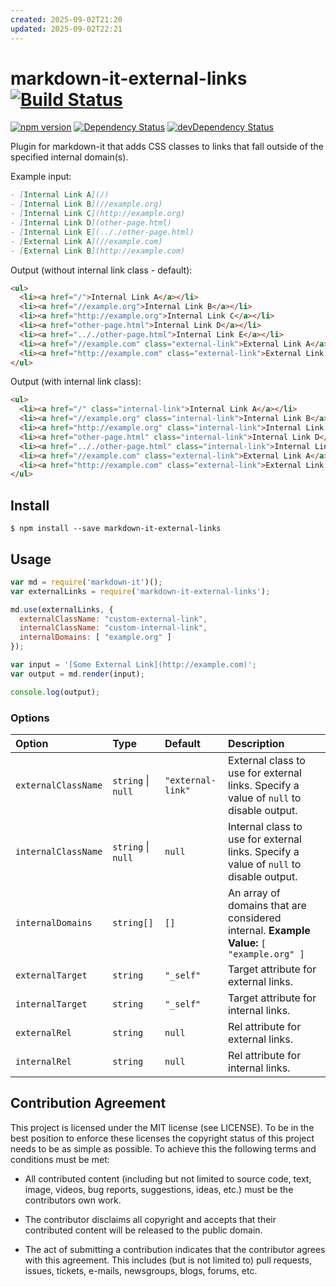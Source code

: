 ```yaml
---
created: 2025-09-02T21:20
updated: 2025-09-02T22:21
---
```

# markdown-it-external-links [![Build Status](https://travis-ci.org/rotorz/markdown-it-external-links.svg?branch=master)](https://travis-ci.org/rotorz/markdown-it-external-links) 

[![npm version](https://badge.fury.io/js/markdown-it-external-links.svg)](https://badge.fury.io/js/markdown-it-external-links)
[![Dependency Status](https://david-dm.org/rotorz/markdown-it-external-links.svg)](https://david-dm.org/rotorz/markdown-it-external-links)
[![devDependency Status](https://david-dm.org/rotorz/markdown-it-external-links/dev-status.svg)](https://david-dm.org/rotorz/markdown-it-external-links#info=devDependencies)

Plugin for markdown-it that adds CSS classes to links that fall outside of the specified
internal domain(s).


Example input:
```markdown
- [Internal Link A](/)
- [Internal Link B](//example.org)
- [Internal Link C](http://example.org)
- [Internal Link D](other-page.html)
- [Internal Link E](.././other-page.html)
- [External Link A](//example.com)
- [External Link B](http://example.com)
```

Output (without internal link class - default):
```html
<ul>
  <li><a href="/">Internal Link A</a></li>
  <li><a href="//example.org">Internal Link B</a></li>
  <li><a href="http://example.org">Internal Link C</a></li>
  <li><a href="other-page.html">Internal Link D</a></li>
  <li><a href=".././other-page.html">Internal Link E</a></li>
  <li><a href="//example.com" class="external-link">External Link A</a></li>
  <li><a href="http://example.com" class="external-link">External Link B</a></li>
</ul>
```

Output (with internal link class):
```html
<ul>
  <li><a href="/" class="internal-link">Internal Link A</a></li>
  <li><a href="//example.org" class="internal-link">Internal Link B</a></li>
  <li><a href="http://example.org" class="internal-link">Internal Link C</a></li>
  <li><a href="other-page.html" class="internal-link">Internal Link D</a></li>
  <li><a href=".././other-page.html" class="internal-link">Internal Link E</a></li>
  <li><a href="//example.com" class="external-link">External Link A</a></li>
  <li><a href="http://example.com" class="external-link">External Link B</a></li>
</ul>
```


## Install

```
$ npm install --save markdown-it-external-links
```


## Usage

```javascript
var md = require('markdown-it')();
var externalLinks = require('markdown-it-external-links');

md.use(externalLinks, {
  externalClassName: "custom-external-link",
  internalClassName: "custom-internal-link",
  internalDomains: [ "example.org" ]
});

var input = '[Some External Link](http://example.com)';
var output = md.render(input);

console.log(output);
```


### Options

Option              | Type               | Default              | Description
:-------------------|:-------------------|:---------------------|:----------------------------------------------------------------------------------------
`externalClassName` | `string` \| `null`  | `"external-link"`    | External class to use for external links. Specify a value of `null` to disable output.
`internalClassName` | `string` \| `null`  | `null`               | Internal class to use for external links. Specify a value of `null` to disable output.
`internalDomains`   | `string[]`         | `[]`                 | An array of domains that are considered internal. **Example Value:** `[ "example.org" ]`
`externalTarget`    | `string`           | `"_self"`            | Target attribute for external links.
`internalTarget`    | `string`           | `"_self"`            | Target attribute for internal links.
`externalRel`       | `string`           | `null`               | Rel attribute for external links.
`internalRel`       | `string`           | `null`               | Rel attribute for internal links.


## Contribution Agreement

This project is licensed under the MIT license (see LICENSE). To be in the best
position to enforce these licenses the copyright status of this project needs to
be as simple as possible. To achieve this the following terms and conditions
must be met:

- All contributed content (including but not limited to source code, text,
  image, videos, bug reports, suggestions, ideas, etc.) must be the
  contributors own work.

- The contributor disclaims all copyright and accepts that their contributed
  content will be released to the public domain.

- The act of submitting a contribution indicates that the contributor agrees
  with this agreement. This includes (but is not limited to) pull requests, issues,
  tickets, e-mails, newsgroups, blogs, forums, etc.
